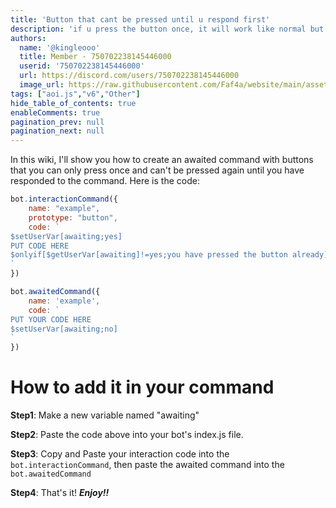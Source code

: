```yaml
---
title: 'Button that cant be pressed until u respond first'
description: 'if u press the button once, it will work like normal but if you press it again without responding to the awaited command, the button will tell u to first respond to the awaited command'
authors:
  name: '@kingleooo'
  title: Member - 750702238145446000
  userid: '750702238145446000'
  url: https://discord.com/users/750702238145446000
  image_url: https://raw.githubusercontent.com/Faf4a/website/main/assets/images/avatars/750702238145446000.png
tags: ["aoi.js","v6","Other"]
hide_table_of_contents: true
enableComments: true
pagination_prev: null
pagination_next: null
---
```

    

In this wiki, I'll show you how to create an awaited command with buttons that you can only press once and can't be pressed again until you have responded to the command. Here is the code:

```js
bot.interactionCommand({
    name: "example",
    prototype: "button",
    code: `
$setUserVar[awaiting;yes]
PUT CODE HERE
$onlyif[$getUserVar[awaiting]!=yes;you have pressed the button already]
`
})

bot.awaitedCommand({
    name: 'example',
    code: `
PUT YOUR CODE HERE
$setUserVar[awaiting;no]
`
})
```

# How to add it in your command

**Step1**: Make a new variable named "awaiting"

**Step2**: Paste the code above into your bot's index.js file.

**Step3**: Copy and Paste your interaction code into the `bot.interactionCommand`, then paste the awaited command into the `bot.awaitedCommand`

**Step4**: That's it! ***Enjoy!!***


```
